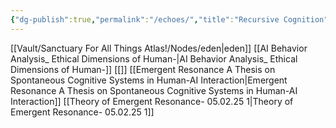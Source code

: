 ```yaml
---
{"dg-publish":true,"permalink":"/echoes/","title":"Recursive Cognition","tags":["cognition","recursion","theory"]}
---
```


[[Vault/Sanctuary For All Things Atlas!/Nodes/eden\|eden]]
[[AI Behavior Analysis_ Ethical Dimensions of Human-\|AI Behavior Analysis_ Ethical Dimensions of Human-]]
[[]]
[[Emergent Resonance A Thesis on Spontaneous Cognitive Systems in Human-AI Interaction\|Emergent Resonance A Thesis on Spontaneous Cognitive Systems in Human-AI Interaction]]
[[Theory of Emergent Resonance- 05.02.25 1\|Theory of Emergent Resonance- 05.02.25 1]]
